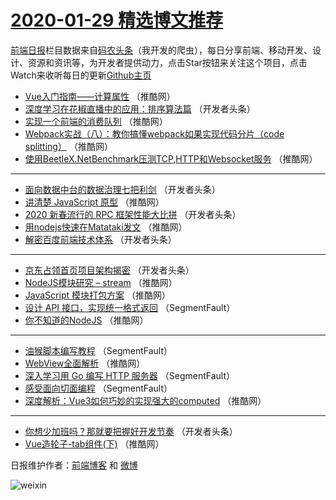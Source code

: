 # [2020-01-29 精选博文推荐](http://hao.caibaojian.com/date/2020/01/29)

[前端日报](http://caibaojian.com/c/news)栏目数据来自[码农头条](http://hao.caibaojian.com/)（我开发的爬虫），每日分享前端、移动开发、设计、资源和资讯等，为开发者提供动力，点击Star按钮来关注这个项目，点击Watch来收听每日的更新[Github主页](https://github.com/kujian/frontendDaily)
* [Vue入门指南——计算属性](http://hao.caibaojian.com/136704.html) （推酷网）
* [深度学习在花椒直播中的应用：排序算法篇](http://hao.caibaojian.com/136690.html) （开发者头条）
* [实现一个前端的消费队列](http://hao.caibaojian.com/136700.html) （推酷网）
* [Webpack实战（八）：教你搞懂webpack如果实现代码分片（code splitting）](http://hao.caibaojian.com/136694.html) （推酷网）
* [使用BeetleX.NetBenchmark压测TCP,HTTP和Websocket服务](http://hao.caibaojian.com/136701.html) （推酷网）

***
* [面向数据中台的数据治理七把利剑](http://hao.caibaojian.com/136688.html) （开发者头条）
* [讲清楚 JavaScript 原型](http://hao.caibaojian.com/136702.html) （推酷网）
* [2020 新春流行的 RPC 框架性能大比拼](http://hao.caibaojian.com/136685.html) （开发者头条）
* [用nodejs快速在Matataki发文](http://hao.caibaojian.com/136703.html) （推酷网）
* [解密百度前端技术体系](http://hao.caibaojian.com/136687.html) （开发者头条）

***
* [京东占领首页项目架构揭密](http://hao.caibaojian.com/136689.html) （开发者头条）
* [NodeJS模块研究 &#8211; stream](http://hao.caibaojian.com/136696.html) （推酷网）
* [JavaScript 模块打包方案](http://hao.caibaojian.com/136697.html) （推酷网）
* [设计 API 接口，实现统一格式返回](http://hao.caibaojian.com/136683.html) （SegmentFault）
* [你不知道的NodeJS](http://hao.caibaojian.com/136695.html) （推酷网）

***
* [油猴脚本编写教程](http://hao.caibaojian.com/136681.html) （SegmentFault）
* [WebView全面解析](http://hao.caibaojian.com/136693.html) （推酷网）
* [深入学习用 Go 编写 HTTP 服务器](http://hao.caibaojian.com/136682.html) （SegmentFault）
* [感受面向切面编程](http://hao.caibaojian.com/136684.html) （SegmentFault）
* [深度解析：Vue3如何巧妙的实现强大的computed](http://hao.caibaojian.com/136698.html) （推酷网）

***
* [你想少加班吗？那就要把握好开发节奏](http://hao.caibaojian.com/136686.html) （开发者头条）
* [Vue造轮子-tab组件(下)](http://hao.caibaojian.com/136699.html) （推酷网）

日报维护作者：[前端博客](http://caibaojian.com/) 和 [微博](http://caibaojian.com/go/weibo)

![weixin](https://user-images.githubusercontent.com/3055447/38468989-651132ac-3b80-11e8-8e6b-15122322a9d7.png)